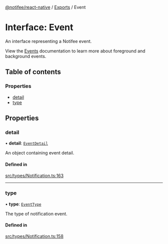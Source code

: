 [@notifee/react-native](../README.md) / [Exports](../modules.md) / Event

# Interface: Event

An interface representing a Notifee event.

View the [Events](/react-native/docs/events) documentation to learn more about foreground and
background events.

## Table of contents

### Properties

- [detail](Event.md#detail)
- [type](Event.md#type)

## Properties

### detail

• **detail**: [`EventDetail`](EventDetail.md)

An object containing event detail.

#### Defined in

[src/types/Notification.ts:163](https://github.com/cabljac/react-native-notifee/blob/4d792c9/src/types/Notification.ts#L163)

___

### type

• **type**: [`EventType`](../enums/EventType.md)

The type of notification event.

#### Defined in

[src/types/Notification.ts:158](https://github.com/cabljac/react-native-notifee/blob/4d792c9/src/types/Notification.ts#L158)
